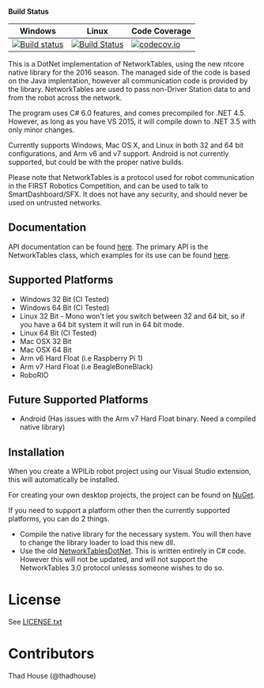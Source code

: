 **Build Status**

| Windows                 |  Linux                  | Code Coverage         |
| ------------------------|-------------------------|-----------------------|
| [![Build status][1]][2] | [![Build Status][3]][4] | [![codecov.io][5]][6] |

[1]: https://ci.appveyor.com/api/projects/status/q6e3jxtlavkpuf3p/branch/master?svg=true
[2]: https://ci.appveyor.com/project/robotdotnet/networktablescore/branch/master
[3]: https://travis-ci.org/robotdotnet/NetworkTablesCore.svg?branch=master
[4]: https://travis-ci.org/robotdotnet/NetworkTablesCore
[5]: https://codecov.io/github/robotdotnet/NetworkTablesCore/coverage.svg?branch=master
[6]: https://codecov.io/github/robotdotnet/NetworkTablesCore?branch=master

This is a DotNet implementation of NetworkTables, using the new ntcore native library for the 2016 season. The managed side of the code is based on the Java implentation, however all communication code is provided by the library. NetworkTables are used to pass non-Driver Station data to and from the robot across the network.

The program uses C# 6.0 features, and comes precompiled for .NET 4.5. However, as long as you have VS 2015, it will compile down to .NET 3.5 with only minor changes. 

Currently supports Windows, Mac OS X, and Linux in both 32 and 64 bit configurations, and Arm v6 and v7 support. Android is not currently supported, but could be with the proper native builds.


Please note that NetworkTables is a protocol used for robot communication in the FIRST Robotics Competition, and can be used to talk to SmartDashboard/SFX. It does not have any security, and should never be used on untrusted networks.

Documentation
-------------
API documentation can be found [here](http://robotdotnet.github.io/Documentation/API/html/G_NetworkTables.htm). The primary API is the NetworkTables class, which examples for its use can be found [here](http://robotdotnet.github.io/Documentation/API/html/T_NetworkTables_NetworkTable.htm).

          
Supported Platforms
-------------------
* Windows 32 Bit (CI Tested)
* Windows 64 Bit (CI Tested)
* Linux 32 Bit - Mono won't let you switch between 32 and 64 bit, so if you have a 64 bit system it will run in 64 bit mode.
* Linux 64 Bit (CI Tested)
* Mac OSX 32 Bit
* Mac OSX 64 Bit
* Arm v6 Hard Float (i.e Raspberry Pi 1)
* Arm v7 Hard Float (i.e BeagleBoneBlack)
* RoboRIO
 
Future Supported Platforms
--------------------------
* Android (Has issues with the Arm v7 Hard Float binary. Need a compiled native library)

Installation
------------
When you create a WPILib robot project using our Visual Studio extension, this will automatically be installed.

For creating your own desktop projects, the project can be found on [NuGet](https://www.nuget.org/packages/FRC.NetworkTables). 

If you need to support a platform other then the currently supported platforms, you can do 2 things. 
* Compile the native library for the necessary system. You will then have to change the library loader to load this new dll.
* Use the old [NetworkTablesDotNet](https://github.com/robotdotnet/NetworkTablesDotNet). This is written entirely in C# code. However this will not be updated, and will not support the NetworkTables 3.0 protocol unlesss someone wishes to do so.

License
=======
See [LICENSE.txt](LICENSE.txt)

Contributors
============

Thad House (@thadhouse)
